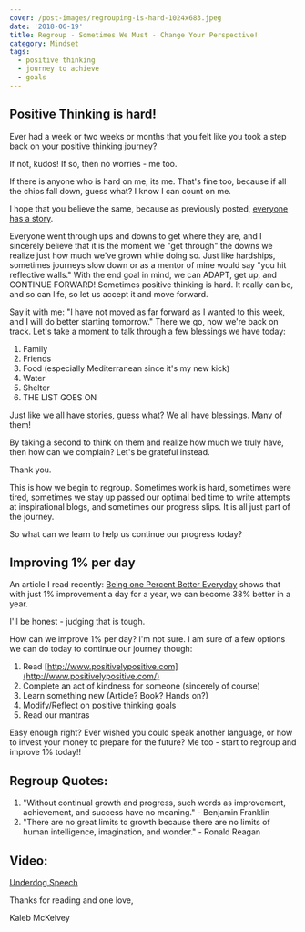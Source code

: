 ```yaml
---
cover: /post-images/regrouping-is-hard-1024x683.jpeg
date: '2018-06-19'
title: Regroup - Sometimes We Must - Change Your Perspective!
category: Mindset
tags:
  - positive thinking
  - journey to achieve
  - goals
---
```

## Positive Thinking is hard!

Ever had a week or two weeks or months that you felt like you took a step back on your positive thinking journey? 

If not, kudos! If so, then no worries - me too. 

If there is anyone who is hard on me, its me. That's fine too, because if all the chips fall down, guess what? I know I can count on me. 

I hope that you believe the same, because as previously posted, [everyone has a story](https://www.kalebmckelvey.com/everyone-has-a-story-whats-yours-have-conversations-deeper-than-small-talk). 

Everyone went through ups and downs to get where they are, and I sincerely believe that it is the moment we "get through" the downs we realize just how much we've grown while doing so. Just like hardships, sometimes journeys slow down or as a mentor of mine would say "you hit reflective walls." With the end goal in mind, we can ADAPT, get up, and CONTINUE FORWARD! Sometimes positive thinking is hard. It really can be, and so can life, so let us accept it and move forward. 

Say it with me: "I have not moved as far forward as I wanted to this week, and I will do better starting tomorrow." There we go, now we're back on track. Let's take a moment to talk through a few blessings we have today: 

1. Family 
2. Friends 
3. Food (especially Mediterranean since it's my new kick) 
4. Water 
5. Shelter 
6. THE LIST GOES ON 

Just like we all have stories, guess what? We all have blessings. Many of them! 

By taking a second to think on them and realize how much we truly have, then how can we complain? Let's be grateful instead. 

Thank you. 

This is how we begin to regroup. Sometimes work is hard, sometimes were tired, sometimes we stay up passed our optimal bed time to write attempts at inspirational blogs, and sometimes our progress slips. It is all just part of the journey. 

So what can we learn to help us continue our progress today? 

## Improving 1% per day

An article I read recently: [Being one Percent Better Everyday](http://www.artofmanliness.com/2015/08/10/get-1-better-every-day-the-kaizen-way-to-self-improvement/) shows that with just 1% improvement a day for a year, we can become 38% better in a year. 

I'll be honest - judging that is tough. 

How can we improve 1% per day? I'm not sure. I am sure of a few options we can do today to continue our journey though: 

  1. Read [http://www.positivelypositive.com](http://www.positivelypositive.com/)
  2. Complete an act of kindness for someone (sincerely of course)
  3. Learn something new (Article? Book? Hands on?)
  4. Modify/Reflect on positive thinking goals
  5. Read our mantras

Easy enough right? Ever wished you could speak another language, or how to invest your money to prepare for the future? Me too - start to regroup and improve 1% today!! 

## Regroup Quotes:

1. "Without continual growth and progress, such words as improvement, achievement, and success have no meaning." - Benjamin Franklin 
2. "There are no great limits to growth because there are no limits of human intelligence, imagination, and wonder." - Ronald Reagan
 
## Video: 
[Underdog Speech](https://www.youtube.com/watch?v=_NWec9atK4c) 

Thanks for reading and one love, 

Kaleb McKelvey
